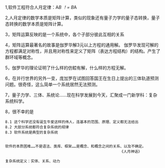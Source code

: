 
1,软件工程符合人月定律：A*B ！= B*A

2,人月定律的数学本质是矩阵计算，类似的现象还有量子力学的量子态转换，量子态转换的数学本质是矩阵计算。

3，矩阵运算反映的是一个系统中，各个子部分彼此互相的关系

4，矩阵运算最著名的故事是伽罗华解3元以上方程的通用解。
伽罗华发现可解的方程都满足对称性，并且用对称性来定义了矩阵（表达方程结构）的结构。产生了群环域等概念。

5，伽罗华的理论证明了什么样的仿鲿有解，什么样的方程无解。

6，在并行世界的另外一变，庞加罗在试图回答国王在生日上提出的三体轨道预测问题。很奇怪，这么简单一个系统居然无法预测。

7，量子力学、三体、系统论……现在科学发展到今天，汇聚成一门新学科：复杂系统科学。

8，很不幸的是
   
    8.1 这个科学还没有诞生牛爱这样的伟人，连基本的范围、原理、定义都无法给出
    8.2 大部分系统都符合复杂系统的规律
    8.3 软件系统是典型的复杂系统
    

    软件的本质困难……不是语法、类库、框架……是概念、和概念之间的关系、以及不确定。
                                                        《人月神话》

    复杂系统定义：实体、关系、动力
                                                    
 


